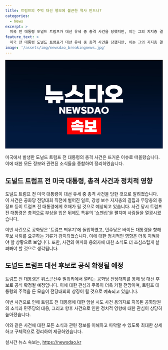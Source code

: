 ```yaml
---
title: 트럼프의 주먹 대선 행보에 불끈한 역사 만드나?
categories:
  - News
excerpt: >
  미국 전 대통령 도널드 트럼프가 대선 유세 중 총격 사건을 당했지만, 이는 그의 지지층 결집과 우호적 동정으로 이어질 것으로 예상된다. 이는 공화당 전당대회를 앞두고 트럼프 바람을 불러일으키는 중요한 사건으로 여겨지며, 민주당과 바이든 대통령 측의 선택적 대응에 대한 논의가 이뤄지고 있다. 사건의 여파가 향후 미국 대선에 어떤 영향을 미칠지에 대한 관심이 높아졌다.
feature_text: >
  미국 전 대통령 도널드 트럼프가 대선 유세 중 총격 사건을 당했지만, 이는 그의 지지층 결집과 우호적 동정으로 이어질 것으로 예상된다. 이는 공화당 전당대회를 앞두고 트럼프 바람을 불러일으키는 중요한 사건으로 여겨지며, 민주당과 바이든 대통령 측의 선택적 대응에 대한 논의가 이뤄지고 있다. 사건의 여파가 향후 미국 대선에 어떤 영향을 미칠지에 대한 관심이 높아졌다.
image: '/assets/img/newsdao_breakingnews.jpg'
---
```


<p><img src="/assets/img/newsdao_breakingnews.jpg" alt="pcversion 속보" /></p>

<p>미국에서 발생한 도널드 트럼프 전 대통령의 총격 사건은 뜨거운 이슈로 떠올랐습니다. 이에 대한 모든 정보와 관련된 소식들을 종합하여 정리하였습니다.</p>

<h2 data-ke-size="size26">도널드 트럼프 전 미국 대통령, 총격 사건과 정치적 영향</h2>

<p>도널드 트럼프 전 미국 대통령이 대선 유세 중 총격 사건을 당한 것으로 알려졌습니다. 이 사건은 공화당 전당대회 직전에 벌어진 일로, 강성 보수 지지층의 결집과 무당층의 동정표 등이 트럼프 전 대통령에게 호재가 될 것으로 예상되고 있습니다. 사건 당시 트럼프 전 대통령은 총격으로 부상을 입은 뒤에도 특유의 '쇼맨십'을 펼치며 사람들을 열광시켰습니다.</p>

<p>이번 사건으로 공화당은 '트럼프 띄우기'에 돌입하였고, 민주당은 바이든 대통령을 향해 후보 사퇴를 요구하는 기류가 감지되었습니다. 이에 대한 정치적인 영향은 더욱 지켜봐야 할 상황으로 보입니다. 또한, 사건의 여파와 용의자에 대한 소식도 더 조심스럽게 살펴봐야 할 것으로 생각됩니다.</p>

<h2 data-ke-size="size26">도널드 트럼프 대선 후보로 공식 확정될 예정</h2>

<p>트럼프 전 대통령은 위스콘신주 밀워키에서 열리는 공화당 전당대회를 통해 당 대선 후보로 공식 확정될 예정입니다. 이에 대한 관심과 주목이 더욱 커질 전망이며, 트럼프 대통령의 주먹을 든 모습이 전당대회의 상징이 될 것으로 예측되고 있습니다.</p>

<p>이번 사건으로 인해 트럼프 전 대통령에 대한 암살 시도 사건 용의자로 지목된 공화당원의 소식과 민주당의 대응, 그리고 향후 사건으로 인한 정치적 영향에 대한 관심이 상당히 높아졌습니다.</p>

<p>이와 같은 사건에 대한 모든 소식과 관련 정보를 이해하고 파악할 수 있도록 최대한 상세하고 구체적으로 정리하여 제공하였습니다.</p>
실시간 뉴스 속보는, <a href="https://newsdao.kr" rel="dofollow">https://newsdao.kr</a>


